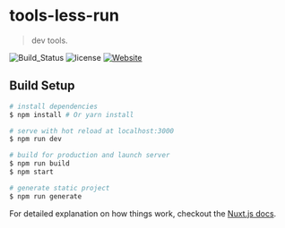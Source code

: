 # tools-less-run

> dev tools.

![Build_Status](https://api.travis-ci.org/hitian/dev-tools.svg?branch=master)
![license](https://img.shields.io/github/license/mashape/apistatus.svg)
[![Website](https://img.shields.io/website-up-down-green-red/http/tools.less.run.svg?label=website)](https://tools.less.run)

## Build Setup

``` bash
# install dependencies
$ npm install # Or yarn install

# serve with hot reload at localhost:3000
$ npm run dev

# build for production and launch server
$ npm run build
$ npm start

# generate static project
$ npm run generate
```

For detailed explanation on how things work, checkout the [Nuxt.js docs](https://github.com/nuxt/nuxt.js).
